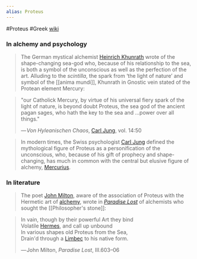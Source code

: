 ```yaml
---
alias: Proteus
---
```

#Proteus #Greek
[wiki](https://en.wikipedia.org/wiki/Proteus)

### In alchemy and psychology
>The German mystical alchemist [Heinrich Khunrath](https://en.wikipedia.org/wiki/Heinrich_Khunrath "Heinrich Khunrath") wrote of the shape-changing sea-god who, because of his relationship to the sea, is both a symbol of the unconscious as well as the perfection of the art. Alluding to the _scintilla_, the spark from ‘the light of nature’ and symbol of the [[anima mundi]], Khunrath in Gnostic vein stated of the Protean element Mercury:

> "our Catholick Mercury, by virtue of his universal fiery spark of the light of nature, is beyond doubt Proteus, the sea god of the ancient pagan sages, who hath the key to the sea and …power over all things."
> 
> — _Von Hyleanischen Chaos_, [Carl Jung](https://en.wikipedia.org/wiki/Carl_Jung "Carl Jung"), vol. 14:50

> In modern times, the Swiss psychologist [Carl Jung](https://en.wikipedia.org/wiki/Carl_Jung "Carl Jung") defined the mythological figure of Proteus as a personification of the unconscious, who, because of his gift of prophecy and shape-changing, has much in common with the central but elusive figure of alchemy, [Mercurius](https://en.wikipedia.org/wiki/Mercury_(mythology) "Mercury (mythology)").

### In literature
>The poet [John Milton](https://en.wikipedia.org/wiki/John_Milton "John Milton"), aware of the association of Proteus with the Hermetic art of [alchemy](https://en.wikipedia.org/wiki/Alchemy "Alchemy"), wrote in _[Paradise Lost](https://en.wikipedia.org/wiki/Paradise_Lost "Paradise Lost")_ of alchemists who sought the [[Philosopher's stone]]:

> In vain, though by their powerful Art they bind  
> Volatile [Hermes](https://en.wikipedia.org/wiki/Hermes "Hermes"), and call up unbound  
> In various shapes old Proteus from the Sea,  
> Drain'd through a [Limbec](https://en.wikipedia.org/wiki/Alembic "Alembic") to his native form.
> 
> — John Milton, _Paradise Lost_, III.603–06